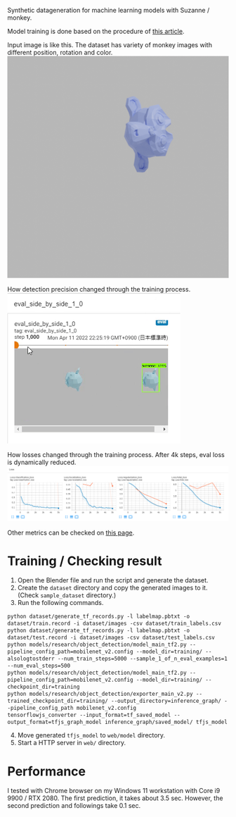 Synthetic datageneration for machine learning models with Suzanne / monkey.

Model training is done based on the procedure of [this article](https://blog.tensorflow.org/2021/01/custom-object-detection-in-browser.html).


Input image is like this. The dataset has variety of monkey images with different position, rotation and color.
![dataset](./readme_assets/plain_dataset.png)

How detection precision changed through the training process.
![recognition](./readme_assets/plain_recognition.gif)

How losses changed through the training process. After 4k steps, eval loss is dynamically reduced.
![loss](./readme_assets/plain_loss.png)

Other metrics can be checked on [this page](https://tensorboard.dev/experiment/iQx5DYVERuG3MTaD2IdRdg/#scalars).


# Training / Checking result

1. Open the Blender file and run the script and generate the dataset.
2. Create the `dataset` directory and copy the generated images to it. (Check `sample_dataset` directory.)
3. Run the following commands.
```
python dataset/generate_tf_records.py -l labelmap.pbtxt -o dataset/train.record -i dataset/images -csv dataset/train_labels.csv
python dataset/generate_tf_records.py -l labelmap.pbtxt -o dataset/test.record -i dataset/images -csv dataset/test_labels.csv
python models/research/object_detection/model_main_tf2.py --pipeline_config_path=mobilenet_v2.config --model_dir=training/ --alsologtostderr --num_train_steps=5000 --sample_1_of_n_eval_examples=1 --num_eval_steps=500
python models/research/object_detection/model_main_tf2.py --pipeline_config_path=mobilenet_v2.config --model_dir=training/ --checkpoint_dir=training
python models/research/object_detection/exporter_main_v2.py --trained_checkpoint_dir=training/ --output_directory=inference_graph/ --pipeline_config_path mobilenet_v2.config
tensorflowjs_converter --input_format=tf_saved_model --output_format=tfjs_graph_model inference_graph/saved_model/ tfjs_model
```
4. Move generated `tfjs_model` to `web/model` directory.
5. Start a HTTP server in `web/` directory.

# Performance
I tested with Chrome browser on my Windows 11 workstation with Core i9 9900 / RTX 2080.
The first prediction, it takes about 3.5 sec. However, the second prediction and followings take 0.1 sec.